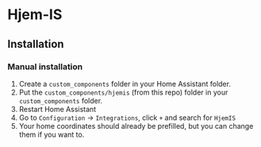 # Hjem-IS

## Installation

### Manual installation

1. Create a `custom_components` folder in your Home Assistant folder.
2. Put the `custom_components/hjemis` (from this repo) folder in your `custom_components` folder.
3. Restart Home Assistant
4. Go to `Configuration` -> `Integrations`, click `+` and search for `HjemIS`
5. Your home coordinates should already be prefilled, but you can change them if you want to.

